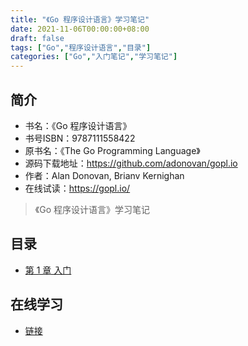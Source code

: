 ```yaml
---
title: "《Go 程序设计语言》学习笔记"
date: 2021-11-06T00:00:00+08:00
draft: false
tags: ["Go","程序设计语言","目录"]
categories: ["Go","入门笔记","学习笔记"]
---
```


## 简介

- 书名：《Go 程序设计语言》
- 书号ISBN：9787111558422
- 原书名：《The Go Programming Language》
- 源码下载地址：https://github.com/adonovan/gopl.io
- 作者：Alan Donovan, Brianv Kernighan
- 在线试读：https://gopl.io/

> 《Go 程序设计语言》学习笔记

## 目录

- [第 1 章 入门](../01)

## 在线学习

- [链接](https://tour.go-zh.org/)